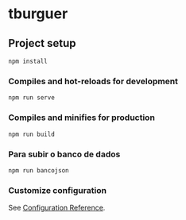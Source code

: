 # tburguer

## Project setup

```
npm install
```

### Compiles and hot-reloads for development

```
npm run serve
```

### Compiles and minifies for production

```
npm run build
```

### Para subir o banco de dados

```
npm run bancojson
```

### Customize configuration

See [Configuration Reference](https://cli.vuejs.org/config/).

